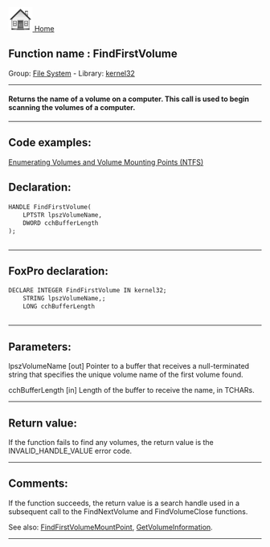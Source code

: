 [<img src="../../images/home.png"> Home ](https://github.com/VFPX/Win32API)  

## Function name : FindFirstVolume
Group: [File System](../../functions_group.md#File_System)  -  Library: [kernel32](../../Libraries.md#kernel32)  
***  


#### Returns the name of a volume on a computer. This call is used to begin scanning the volumes of a computer.
***  


## Code examples:
[Enumerating Volumes and Volume Mounting Points (NTFS)](../../samples/sample_087.md)  

## Declaration:
```foxpro  
HANDLE FindFirstVolume(
	LPTSTR lpszVolumeName,
	DWORD cchBufferLength
);
  
```  
***  


## FoxPro declaration:
```foxpro  
DECLARE INTEGER FindFirstVolume IN kernel32;
	STRING lpszVolumeName,;
	LONG cchBufferLength
  
```  
***  


## Parameters:
lpszVolumeName 
[out] Pointer to a buffer that receives a null-terminated string that specifies the unique volume name of the first volume found. 

cchBufferLength 
[in] Length of the buffer to receive the name, in TCHARs.  
***  


## Return value:
If the function fails to find any volumes, the return value is the INVALID_HANDLE_VALUE error code.  
***  


## Comments:
If the function succeeds, the return value is a search handle used in a subsequent call to the FindNextVolume and FindVolumeClose functions.  
  
See also: [FindFirstVolumeMountPoint](../kernel32/FindFirstVolumeMountPoint.md), [GetVolumeInformation](../kernel32/GetVolumeInformation.md).  
  
***  

